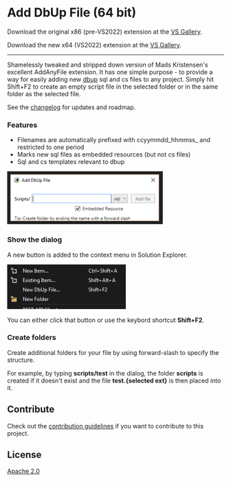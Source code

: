 # Add DbUp File (64 bit)

Download the original x86 (pre-VS2022) extension at the [VS Gallery](https://marketplace.visualstudio.com/items?itemName=vs-publisher-126251.AddDbUpFile). 

Download the new x64 (VS2022) extension at the [VS Gallery](https://marketplace.visualstudio.com/items?itemName=vs-publisher-126251.AddDbUpFile64bit). 

---

Shamelessly tweaked and stripped down version of Mads Kristensen's excellent AddAnyFile extension. It has one simple purpose - to provide a way 
for easily adding new [dbup](https://github.com/DbUp/DbUp) sql and cs files to any project. Simply hit Shift+F2 to create an empty script file in the selected folder or in the same folder 
as the selected file.  

See the [changelog](CHANGELOG.md) for updates and roadmap.

### Features

- Filenames are automatically prefixed with ccyymmdd_hhmmss_ and restricted to one period
- Marks new sql files as embedded resources (but not cs files)
- Sql and cs templates relevant to dbup

![Add new file dialog](art/dialog.png)

### Show the dialog

A new button is added to the context menu in Solution Explorer.

![Add new file dialog](art/menu.png)

You can either click that button or use the keybord shortcut **Shift+F2**.

### Create folders

Create additional folders for your file by using forward-slash to
specify the structure.

For example, by typing **scripts/test** in the dialog, the
folder **scripts** is created if it doesn't exist and the file
**test.{selected ext}** is then placed into it.

## Contribute
Check out the [contribution guidelines](.github/CONTRIBUTING.md)
if you want to contribute to this project.

## License
[Apache 2.0](LICENSE)